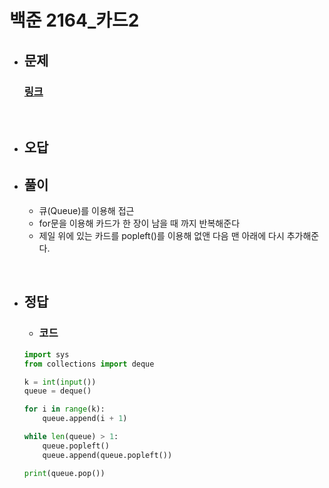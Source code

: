 # 백준 2164_카드2

- ## 문제
    ### [링크](https://www.acmicpc.net/problem/2164)



<br>

- ## 오답


- ## 풀이
  - 큐(Queue)를 이용해 접근
  - for문을 이용해 카드가 한 장이 남을 때 까지 반복해준다
  - 제일 위에 있는 카드를 popleft()를 이용해 없앤 다음 맨 아래에 다시 추가해준다.


<br>


- ## 정답


   - ### 코드
    ```python
    import sys
    from collections import deque

    k = int(input())
    queue = deque()

    for i in range(k):
        queue.append(i + 1)

    while len(queue) > 1:
        queue.popleft()
        queue.append(queue.popleft())

    print(queue.pop())
